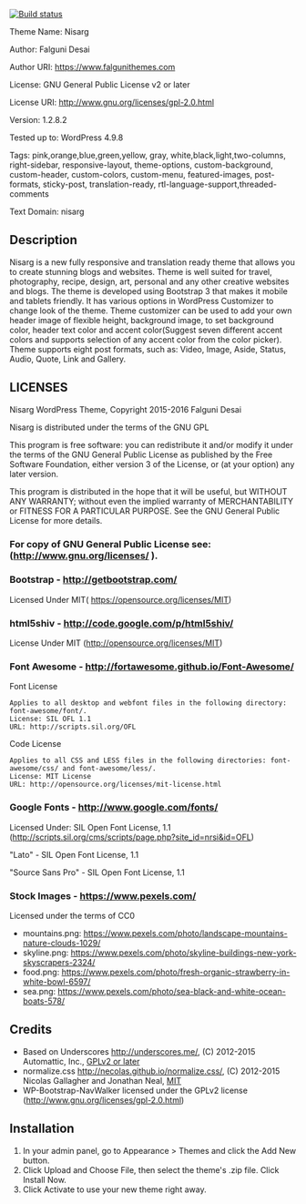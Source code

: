 [![Build status](https://dev.azure.com/bradpitcher/Jekyll%20Nisarg/_apis/build/status/Build)](https://dev.azure.com/bradpitcher/Jekyll%20Nisarg/_build/latest?definitionId=2)

Theme Name: Nisarg

Author: Falguni Desai

Author URI: https://www.falgunithemes.com

License: GNU General Public License v2 or later

License URI: http://www.gnu.org/licenses/gpl-2.0.html

Version: 1.2.8.2

Tested up to: WordPress 4.9.8

Tags: pink,orange,blue,green,yellow, gray, white,black,light,two-columns, right-sidebar, responsive-layout, theme-options, custom-background, custom-header, custom-colors, custom-menu, featured-images,  post-formats, sticky-post, translation-ready, rtl-language-support,threaded-comments

Text Domain: nisarg



## Description

Nisarg is a new fully responsive and translation ready theme that allows you to create stunning blogs and websites. Theme is well suited for travel, photography, recipe, design, art, personal and any other creative websites and blogs. The theme is developed using Bootstrap 3 that makes it mobile and tablets friendly.  It has various options in WordPress Customizer to change look of the theme. Theme customizer can be used to add your own header image of flexible height, background image, to set background color, header text color and accent color(Suggest seven different accent colors and supports selection of any accent color from the color picker).  Theme supports eight post formats, such as: Video, Image, Aside, Status, Audio, Quote, Link and Gallery. 

## LICENSES

Nisarg WordPress Theme, Copyright 2015-2016 Falguni Desai

Nisarg is distributed under the terms of the GNU GPL

This program is free software: you can redistribute it and/or modify
it under the terms of the GNU General Public License as published by
the Free Software Foundation, either version 3 of the License, or
(at your option) any later version.

This program is distributed in the hope that it will be useful,
but WITHOUT ANY WARRANTY; without even the implied warranty of
MERCHANTABILITY or FITNESS FOR A PARTICULAR PURPOSE.  See the
GNU General Public License for more details.

### For copy of GNU General Public License see: (http://www.gnu.org/licenses/ ).

### Bootstrap - http://getbootstrap.com/

Licensed Under MIT( https://opensource.org/licenses/MIT)

### html5shiv - http://code.google.com/p/html5shiv/

License Under MIT (http://opensource.org/licenses/MIT)

### Font Awesome - http://fortawesome.github.io/Font-Awesome/

Font License

    Applies to all desktop and webfont files in the following directory: font-awesome/font/.
    License: SIL OFL 1.1
    URL: http://scripts.sil.org/OFL

Code License

    Applies to all CSS and LESS files in the following directories: font-awesome/css/ and font-awesome/less/.
    License: MIT License
    URL: http://opensource.org/licenses/mit-license.html

### Google Fonts - http://www.google.com/fonts/

Licensed Under: SIL Open Font License, 1.1 (http://scripts.sil.org/cms/scripts/page.php?site_id=nrsi&id=OFL)

"Lato" - SIL Open Font License, 1.1

"Source Sans Pro" - SIL Open Font License, 1.1 

### Stock Images - https://www.pexels.com/

Licensed under the terms of CC0
* mountains.png: https://www.pexels.com/photo/landscape-mountains-nature-clouds-1029/
* skyline.png: https://www.pexels.com/photo/skyline-buildings-new-york-skyscrapers-2324/
* food.png: https://www.pexels.com/photo/fresh-organic-strawberry-in-white-bowl-6597/
* sea.png: https://www.pexels.com/photo/sea-black-and-white-ocean-boats-578/

## Credits

* Based on Underscores http://underscores.me/, (C) 2012-2015 Automattic, Inc., [GPLv2 or later](https://www.gnu.org/licenses/gpl-2.0.html)
* normalize.css http://necolas.github.io/normalize.css/, (C) 2012-2015 Nicolas Gallagher and Jonathan Neal, [MIT](http://opensource.org/licenses/MIT)
* WP-Bootstrap-NavWalker licensed under the GPLv2 license (http://www.gnu.org/licenses/gpl-2.0.html)

## Installation
	
1. In your admin panel, go to Appearance > Themes and click the Add New button.
2. Click Upload and Choose File, then select the theme's .zip file. Click Install Now.
3. Click Activate to use your new theme right away.
